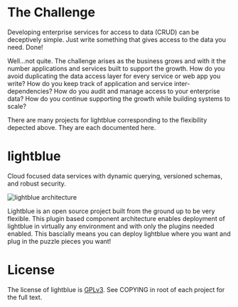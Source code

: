 # The Challenge

Developing enterprise services for access to data (CRUD) can be deceptively simple.  Just write something that gives access to the data you need.  Done!

Well...not quite.  The challenge arises as the business grows and with it the number applications and services built to support the growth.  How do you avoid duplicating the data access layer for every service or web app you write?  How do you keep track of application and service inter-dependencies?  How do you audit and manage access to your enterprise data?  How do you continue supporting the growth while building systems to scale?

There are many projects for lightblue corresponding to the flexibility depected above.  They are each documented here.

# lightblue

Cloud focused data services with dynamic querying, versioned schemas, and robust security.

![lightblue architecture](https://raw.githubusercontent.com/lightblue-platform/lightblue-docs/master/images/lightblue-puzzle.png "High Level Architecture")

Lightblue is an open source project built from the ground up to be very flexible.  This plugin based component architecture enables deployment of lightblue in virtually any environment and with only the plugins needed enabled.  This bascially means you can deploy lightblue where you want and plug in the puzzle pieces you want!

# License

The license of lightblue is [GPLv3](https://www.gnu.org/licenses/gpl.html).  See COPYING in root of each project for the full text.
